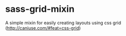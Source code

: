# sass-grid-mixin
A simple mixin for easily creating layouts using css grid (http://caniuse.com/#feat=css-grid)
